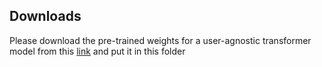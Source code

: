## Downloads

Please download the pre-trained weights for a user-agnostic transformer model from this [link](https://drive.google.com/file/d/1vKQC6wHrEBW6VSNrVogaaAAMC7eCVI3Z/view?usp=sharing) and put it in this folder
